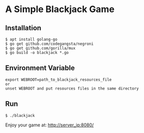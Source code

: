 # A Simple Blackjack Game

## Installation
```directly run in terminal:
$ apt install golang-go
$ go get github.com/codegangsta/negroni
$ go get github.com/gorilla/mux
$ go build -o blackjack *.go
```

## Environment Variable
```directly run in terminal:
export WEBROOT=path_to_blackjack_resources_file
or
unset WEBROOT and put resources files in the same directory
```

## Run

```directly run in terminal:
$ ./blackjack
```

Enjoy your game at:
[http://server_ip:8080/](http://server_ip:8080/)


